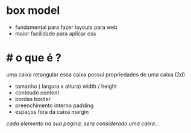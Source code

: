 # box model
- fundamental para fazer layouts para web
- maior facilidade para aplicar css

# # o que é ?
uma caixa retangular
essa caixa possui propriedades de uma caixa (2d)

- tamanho ( largura x altura)    width / height
- conteudo                       content
- bordas                         border
- preenchimento interno          padding
- espaços fora da caixa          margin

*cada elemento na sua pagina, sera considerado uma caixa...*

